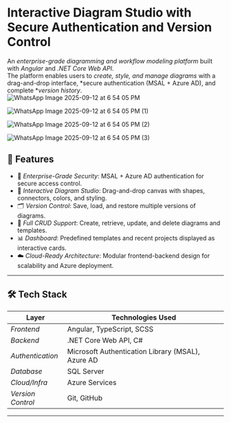 # Interactive Diagram Studio with Secure Authentication and Version Control

An *enterprise-grade diagramming and workflow modeling platform* built with *Angular* and *.NET Core Web API*.  
The platform enables users to *create, style, and manage diagrams* with a drag-and-drop interface, *secure authentication (MSAL + Azure AD), and complete **version history*.  
![WhatsApp Image 2025-09-12 at 6 54 05 PM](https://github.com/user-attachments/assets/63e0a14a-ec75-48b5-9ee1-f1fb22e81b20)

![WhatsApp Image 2025-09-12 at 6 54 05 PM (1)](https://github.com/user-attachments/assets/d2b373d2-2fbb-4e7f-b62e-b210e627f588)

![WhatsApp Image 2025-09-12 at 6 54 05 PM (2)](https://github.com/user-attachments/assets/6c961725-feb1-4ad1-a17a-8ad4b94442c1)

![WhatsApp Image 2025-09-12 at 6 54 05 PM (3)](https://github.com/user-attachments/assets/4ac6d43f-111a-4998-be7e-a824e1324533)


## 🚀 Features
- 🔐 *Enterprise-Grade Security*: MSAL + Azure AD authentication for secure access control.
- 🎨 *Interactive Diagram Studio*: Drag-and-drop canvas with shapes, connectors, colors, and styling.
- 🗂️ *Version Control*: Save, load, and restore multiple versions of diagrams.
- 📝 *Full CRUD Support*: Create, retrieve, update, and delete diagrams and templates.
- 📊 *Dashboard*: Predefined templates and recent projects displayed as interactive cards.
- ☁️ *Cloud-Ready Architecture*: Modular frontend-backend design for scalability and Azure deployment.

---

## 🛠️ Tech Stack
| Layer                | Technologies Used                          |
|----------------------|-------------------------------------------|
| *Frontend*         | Angular, TypeScript, SCSS                 |
| *Backend*          | .NET Core Web API, C#                     |
| *Authentication*   | Microsoft Authentication Library (MSAL), Azure AD |
| *Database*         | SQL Server                                |
| *Cloud/Infra*      | Azure Services                            |
| *Version Control*  | Git, GitHub                               |

---

